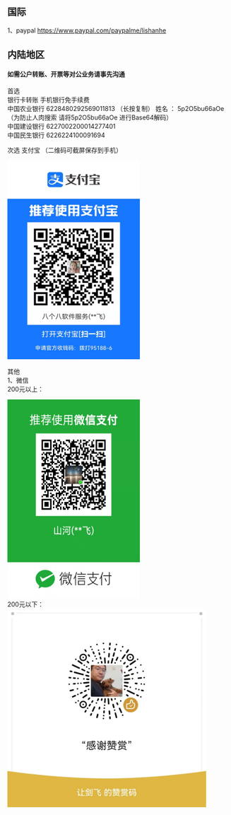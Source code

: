 ## 国际
1、paypal  https://www.paypal.com/paypalme/lishanhe 

## 内陆地区
#### 如需公户转账、开票等对公业务请事先沟通   
首选  
  银行卡转账  手机银行免手续费  
中国农业银行  6228480292569011813   （长按复制） 姓名 ： 5p2O5bu66aOe （为防止人肉搜索  请将5p2O5bu66aOe 进行Base64解码）  
中国建设银行  6227002200014277401  
中国民生银行  6226224100091694

次选  支付宝   （二维码可截屏保存到手机）
<div> <img src="file/支付宝收款李山河.jpg" style="width: 300px;height: 450px" alt="支付宝"/></div>  
     
其他  
 1、微信  
 200元以上：
 <div> <img src="file/微信收款李山河.jpg" style="width: 300px;height: 450px" alt="微信个人收款码"/></div>
 200元以下：
 <div> <img src="file/wechat_zs.jpg" style="width: 450px;height: 450px" alt="微信赞赏码"/></div>    
 
